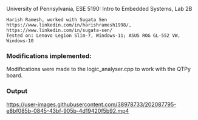 
University of Pennsylvania, ESE 5190: Intro to Embedded Systems, Lab 2B

    Harish Ramesh, worked with Sugata Sen
    https://www.linkedin.com/in/harishramesh1998/, https://www.linkedin.com/in/sugata-sen/
    Tested on: Lenovo Legion Slim-7, Windows-11; ASUS ROG GL-552 VW, Windows-10
    
### Modifications implemented:
Modifications were made to the logic_analyser.cpp to work with the QTPy board.

### Output
https://user-images.githubusercontent.com/38978733/202087795-e8bf085b-0845-43bf-905b-4d19420f5b92.mp4

